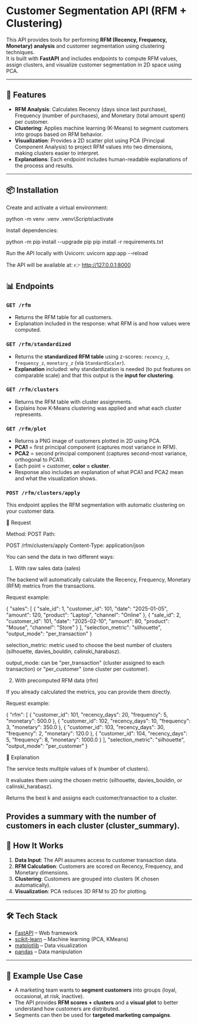 # Customer Segmentation API (RFM + Clustering)

This API provides tools for performing **RFM (Recency, Frequency, Monetary) analysis** and customer segmentation using clustering techniques.  
It is built with **FastAPI** and includes endpoints to compute RFM values, assign clusters, and visualize customer segmentation in 2D space using PCA.  

---

## 🚀 Features
- **RFM Analysis**: Calculates Recency (days since last purchase), Frequency (number of purchases), and Monetary (total amount spent) per customer.  
- **Clustering**: Applies machine learning (K-Means) to segment customers into groups based on RFM behavior.  
- **Visualization**: Provides a 2D scatter plot using PCA (Principal Component Analysis) to project RFM values into two dimensions, making clusters easier to interpret.  
- **Explanations**: Each endpoint includes human-readable explanations of the process and results.  

---

## 📦 Installation

Create and activate a virtual environment:

python -m venv .venv
.venv\Scripts\activate

Install dependencies:

python -m pip install --upgrade pip
pip install -r requirements.txt

Run the API locally with Uvicorn:
uvicorn app:app --reload

The API will be available at:
👉 http://127.0.0.1:8000

## 📊 Endpoints

### `GET /rfm`
- Returns the RFM table for all customers.  
- Explanation included in the response: what RFM is and how values were computed.  

### `GET /rfm/standardized`
- Returns the **standardized RFM table** using z-scores: `recency_z`, `frequency_z`, `monetary_z` (via `StandardScaler`).  
- **Explanation** included: why standardization is needed (to put features on comparable scale) and that this output is the **input for clustering**.

### `GET /rfm/clusters`
- Returns the RFM table with cluster assignments.  
- Explains how K-Means clustering was applied and what each cluster represents.  

### `GET /rfm/plot`
- Returns a PNG image of customers plotted in 2D using PCA.  
- **PCA1** = first principal component (captures most variance in RFM).  
- **PCA2** = second principal component (captures second-most variance, orthogonal to PCA1).  
- Each point = customer, **color = cluster**.  
- Response also includes an explanation of what PCA1 and PCA2 mean and what the visualization shows.  



### `POST /rfm/clusters/apply`

This endpoint applies the RFM segmentation with automatic clustering on your customer data.

🔹 Request

Method: POST
Path:

POST /rfm/clusters/apply
Content-Type: application/json


You can send the data in two different ways:

1. With raw sales data (sales)

The backend will automatically calculate the Recency, Frequency, Monetary (RFM) metrics from the transactions.

Request example:

{
  "sales": [
    {
      "sale_id": 1,
      "customer_id": 101,
      "date": "2025-01-05",
      "amount": 120,
      "product": "Laptop",
      "channel": "Online"
    },
    {
      "sale_id": 2,
      "customer_id": 101,
      "date": "2025-02-10",
      "amount": 80,
      "product": "Mouse",
      "channel": "Store"
    }
  ],
  "selection_metric": "silhouette", 
  "output_mode": "per_transaction"
}


selection_metric: metric used to choose the best number of clusters (silhouette, davies_bouldin, calinski_harabasz).

output_mode: can be "per_transaction" (cluster assigned to each transaction) or "per_customer" (one cluster per customer).

2. With precomputed RFM data (rfm)

If you already calculated the metrics, you can provide them directly.

Request example:

{
  "rfm": [
    { "customer_id": 101, "recency_days": 20, "frequency": 5, "monetary": 500.0 },
    { "customer_id": 102, "recency_days": 10, "frequency": 3, "monetary": 350.0 },
    { "customer_id": 103, "recency_days": 30, "frequency": 2, "monetary": 120.0 },
    { "customer_id": 104, "recency_days": 5,  "frequency": 8, "monetary": 1000.0 }
  ],
  "selection_metric": "silhouette",
  "output_mode": "per_customer"
}

🔹 Explanation

The service tests multiple values of k (number of clusters).

It evaluates them using the chosen metric (silhouette, davies_bouldin, or calinski_harabasz).

Returns the best k and assigns each customer/transaction to a cluster.

Provides a summary with the number of customers in each cluster (cluster_summary).
---

## 📖 How It Works
1. **Data Input**: The API assumes access to customer transaction data.  
2. **RFM Calculation**: Customers are scored on Recency, Frequency, and Monetary dimensions.  
3. **Clustering**: Customers are grouped into clusters (K chosen automatically).  
4. **Visualization**: PCA reduces 3D RFM to 2D for plotting.  

---

## 🛠 Tech Stack
- [FastAPI](https://fastapi.tiangolo.com/) – Web framework  
- [scikit-learn](https://scikit-learn.org/) – Machine learning (PCA, KMeans)  
- [matplotlib](https://matplotlib.org/) – Data visualization  
- [pandas](https://pandas.pydata.org/) – Data manipulation  

---

## 📌 Example Use Case
- A marketing team wants to **segment customers** into groups (loyal, occasional, at risk, inactive).  
- The API provides **RFM scores + clusters** and a **visual plot** to better understand how customers are distributed.  
- Segments can then be used for **targeted marketing campaigns**.  
